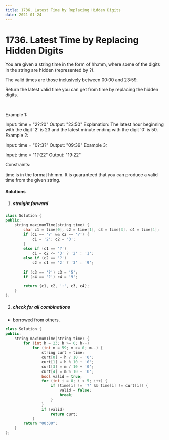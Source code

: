 ```yaml
---
title: 1736. Latest Time by Replacing Hidden Digits
date: 2021-01-24
---
```


# 1736. Latest Time by Replacing Hidden Digits

You are given a string time in the form of hh:mm, where some of the digits in the string are hidden (represented by ?).

The valid times are those inclusively between 00:00 and 23:59.

Return the latest valid time you can get from time by replacing the hidden digits.

 

Example 1:

Input: time = "2?:?0"
Output: "23:50"
Explanation: The latest hour beginning with the digit '2' is 23 and the latest minute ending with the digit '0' is 50.
Example 2:

Input: time = "0?:3?"
Output: "09:39"
Example 3:

Input: time = "1?:22"
Output: "19:22"
 

Constraints:

time is in the format hh:mm.
It is guaranteed that you can produce a valid time from the given string.


#### Solutions

1. ##### straight forward

```c++
class Solution {
public:
    string maximumTime(string time) {
        char c1 = time[0], c2 = time[1], c3 = time[3], c4 = time[4];
        if (c1 == '?' && c2 == '?') {
            c1 = '2'; c2 = '3';
        }
        else if (c1 == '?')
            c1 = c2 <= '3' ? '2' : '1';
        else if (c2 == '?')
            c2 = c1 == '2' ? '3' : '9';
        
        if (c3 == '?') c3 = '5';
        if (c4 == '?') c4 = '9';

        return {c1, c2, ':', c3, c4};
    }
};
```

2. ##### check for all combinations

- borrowed from others.

```c++
class Solution {
public:
    string maximumTime(string time) {
        for (int h = 23; h >= 0; h--)
            for (int m = 59; m >= 0; m--) {
                string curt = time;
                curt[0] = h / 10 + '0';
                curt[1] = h % 10 + '0';
                curt[3] = m / 10 + '0';
                curt[4] = m % 10 + '0';
                bool valid = true;
                for (int i = 0; i < 5; i++) {
                    if (time[i] != '?' && time[i] != curt[i]) {
                        valid = false;
                        break;
                    }
                }
                if (valid)
                    return curt;
            }
        return "00:00";
    }
};
```